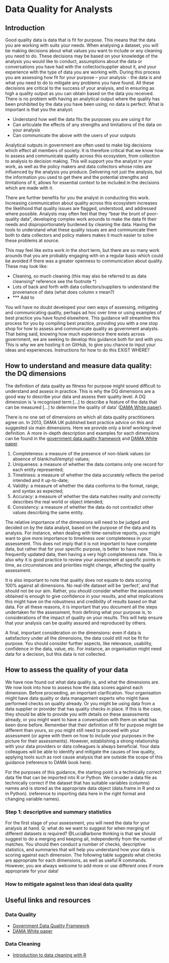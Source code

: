 # Data Quality for Analysts
## Introduction
Good quality data is data that is fit for purpose. 
This means that the data you are working with suits your needs. When analysing a dataset, you will be making decisions about what values you want to include or any cleaning you need to do. These decisions may be based on your knowledge of the analysis you would like to conduct, assumptions about the data or conversations you have had with the collector/supplier about it, and your experience with the type of data you are working with. During this process you are assessing how fit for your purpose – your analysis - the data is and what you need to do to mitigate any problems you have found. All these decisions are critical to the success of your analysis, and in ensuring as high a quality output as you can obtain based on the data you received. There is no problem   with having an analytical output where the quality has been prohibited by the data you have been using; no data is perfect. 
What is important is that you the analyst:
-	Understand how well the data fits the purposes you are using it for
-	Can articulate the effects of any strengths and limitations of the data on your analysis
-	Can communicate the above with the users of your outputs

Analytical outputs in government are often used to make big decisions which effect all members of society. It is therefore critical that we know how to assess and communicate quality across this ecosystem, from collection to analysis to decision making. This will support you the analyst in your work, as well as the policy makers and data collectors whose roles are influenced by the analysis you produce. Delivering not just the analysis, but the information you used to get there and the potential strengths and limitations of it, allows for essential context to be included in the decisions which are made with it. 

There are further benefits for you the analyst in conducting this work. Increasing communication about quality across this ecosystem increases the likelihood that quality issues are flagged, understood, and addressed where possible. Analysts may often feel that they “bear the brunt of poor-quality data”, developing complex work arounds to make the data fit their needs and disproportionately burdened by cleaning the data. Having the tools to understand what these quality issues are and communicate them both to data collectors and policy makers makes it much easier to solve these problems at source.  

This may feel like extra work in the short term, but there are so many work arounds that you are probably engaging with on a regular basis which could be avoided if there was a greater openness to communication about quality. These may look like:
- Cleaning, so much cleaning (this may also be referred to as data cleansing* reference see the footnote *)    
- Lots of back and forth with data collectors/suppliers to understand the provenance of data (what does column x mean?)
- *** Add to

You will have no doubt developed your own ways of assessing, mitigating and communicating quality, perhaps ad hoc over time or using examples of best practice you have found elsewhere. This guidance will streamline this process for you by compiling best practice, providing you with a one stop shop for how to assess and communicate quality as government analysts. That being said, knowing how much experience there exists across government, we are seeking to develop this guidance both for and with you. This is why we are hosting it on GitHub, to give you chance to input your ideas and experiences. Instructions for how to do this EXIST WHERE?  

## How to understand and measure data quality: the DQ dimensions
The definition of data quality as fitness for purpose might sound difficult to understand and assess in practice. This is why the DQ dimensions are a good way to describe your data and assess their quality level. A DQ dimension is ‘a recognised term […] to describe a feature of the data that can be measured […] to determine the quality of data’ ([DAMA White paper](https://www.dama-uk.org/resources/Documents/DAMA%20UK%20DQ%20Dimensions%20White%20Paper2020.pdf)).

There is no one set of dimensions on which all data quality practitioners agree on. In 2013, DAMA UK published best practice advice on this and suggested six main dimensions. Here we provide only a brief working-level definition. A more in-depth description and examples for each dimensions can be found in the [government data quality framework](https://www.gov.uk/government/publications/the-government-data-quality-framework/the-government-data-quality-framework) and [DAMA White paper](https://www.dama-uk.org/resources/Documents/DAMA%20UK%20DQ%20Dimensions%20White%20Paper2020.pdf).
1.	Completeness: a measure of the presence of non-blank values (or absence of blank/null/empty) values;
2.	Uniqueness: a measure of whether the data contains only one record for each entity represented;
3.	Timeliness: a measure of whether the data accurately reflects the period intended and it up-to-date;
4.	Validity: a measure of whether the data conforms to the format, range, and syntax as expected;
5.	Accuracy: a measure of whether the data matches reality and correctly describes the real world or object intended;
6.	Consistency: a measure of whether the data do not contradict other values describing the same entity. 

The relative importance of the dimensions will need to be judged and decided on by the data analyst, based on the purpose of the data and its analysis. For instance, when dealing with time-sensitive reports, you might want to give more importance to timeliness over completeness in your assessment. This does not imply that it is not important to have complete data, but rather that for your specific purpose, is better to have more frequently updated data, then having a very high completeness rate. This is also why it is good practice to review your assessment at specific points in time, as circumstances and priorities might change, affecting the quality assessment.

It is also important to note that quality does not equate to data scoring 100% against all dimensions. No real-life dataset will be ‘perfect’, and that should not be our aim. Rather, you should consider whether the assessment obtained is enough to give confidence in your results, and what implications this might have on the robustness and credibility of results based on that data. For all these reasons, it is important that you document all the steps undertaken for the assessment, from defining what your purpose is, to considerations of the impact of quality on your results. This will help ensure that your analysis can be quality assured and reproduced by others. 

A final, important consideration on the dimensions: even if data is satisfactory under all the dimensions, the data could still not be fit for purpose. You should consider further aspects, like relevance, usability, confidence in the data, value, etc. For instance, an organisation might need data for a decision, but this data is not collected.

## How to assess the quality of your data
We have now found out what data quality is, and what the dimensions are. We now look into how to assess how the data scores against each dimension.
Before proceeding, an important clarification. Your organisation might have data quality or data management experts who might have performed checks on quality already. Or you might be using data from a data supplier or provider that has quality checks in place. If this is the case, they should be able to provide you with details on these assessments already, or you might want to have a conversation with them on what has been done before. Remember that their definition of fit for purpose might be different than yours, so you might still need to proceed with your assessment (or agree with them on how to include your purposes in the picture for their assessments). However, establishing a strong relationship with your data providers or data colleagues is always beneficial. Your data colleagues will be able to identify and mitigate the causes of low quality, applying tools such as root cause analysis that are outside the scope of this guidance (reference to DAMA book here).

For the purposes of this guidance, the starting point is a technically correct data file that can be imported into R or Python. We consider a data file as technically correct if the dataset that has suitable variables (columns) names and is stored as the appropriate data object (data.frame in R and xx in Python). (reference to importing data here in the right format and changing variable names).

### Step 1: descriptive and summary statistics 
For the first stage of your assessment, you will need the data for your analysis at hand. Q: what do we want to suggest for when merging of different datasets is required? @LuciaBarbone thinking is that we should suggest to do a merging and keeping all, independently from the number of matches. You should then conduct a number of checks, descriptive statistics, and summaries that will help you understand how your data is scoring against each dimension. The following table suggests what checks are appropriate for each dimensions, as well as useful R commands. However, you are always welcome to add more or use different ones if more appropriate for your data!

### How to mitigate against less than ideal data quality

## Useful links and resources
### Data Quality
- [Government Data Quality Framework](https://www.gov.uk/government/publications/the-government-data-quality-framework/the-government-data-quality-framework)
- [DAMA White paper](https://www.dama-uk.org/resources/Documents/DAMA%20UK%20DQ%20Dimensions%20White%20Paper2020.pdf)

### Data Cleaning
- [Introduction to data cleaning with R](https://cran.r-project.org/doc/contrib/de_Jonge+van_der_Loo-Introduction_to_data_cleaning_with_R.pdf)


